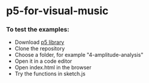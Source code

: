 # p5-for-visual-music
### To test the examples:
* Download [p5 library](https://p5js.org/download/)
* Clone the repository
* Choose a folder, for example "4-amplitude-analysis"
* Open it in a code editor
* Open index.html in the browser
* Try the functions in sketch.js
